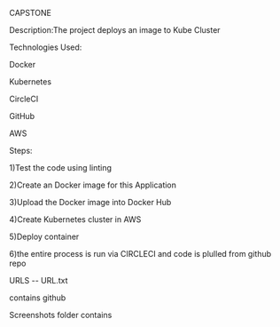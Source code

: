 CAPSTONE

Description:The project deploys an image to Kube Cluster

Technologies Used:

Docker

Kubernetes

CircleCI

GitHub

AWS

Steps:

1)Test the code using linting

2)Create an Docker image for this Application

3)Upload the Docker image into Docker Hub

4)Create Kubernetes cluster in AWS

5)Deploy container

6)the entire process is run via CIRCLECI and code is plulled from github repo

URLS -- URL.txt

contains github

Screenshots folder contains 